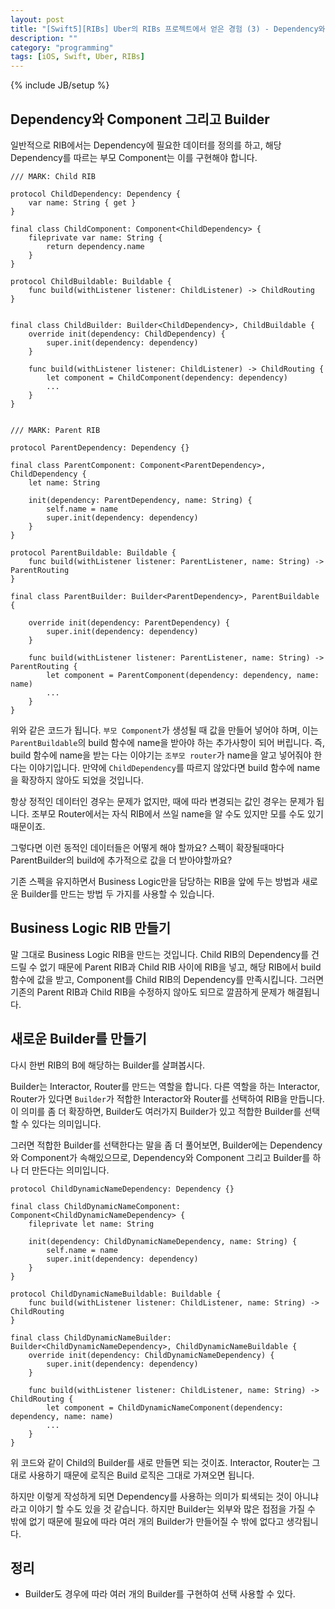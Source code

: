 ```yaml
---
layout: post
title: "[Swift5][RIBs] Uber의 RIBs 프로젝트에서 얻은 경험 (3) - Dependency와 Component 그리고 Builder"
description: ""
category: "programming"
tags: [iOS, Swift, Uber, RIBs]
---
```

{% include JB/setup %}

## Dependency와 Component 그리고 Builder

일반적으로 RIB에서는 Dependency에 필요한 데이터를 정의를 하고, 해당 Dependency를 따르는 부모 Component는 이를 구현해야 합니다.

```
/// MARK: Child RIB

protocol ChildDependency: Dependency {
	var name: String { get }
}

final class ChildComponent: Component<ChildDependency> {
	fileprivate var name: String {
		return dependency.name
	}
}

protocol ChildBuildable: Buildable {
    func build(withListener listener: ChildListener) -> ChildRouting
}


final class ChildBuilder: Builder<ChildDependency>, ChildBuildable {
	override init(dependency: ChildDependency) {
        super.init(dependency: dependency)
    }

    func build(withListener listener: ChildListener) -> ChildRouting {
    	let component = ChildComponent(dependency: dependency)
    	...
    }
}


/// MARK: Parent RIB

protocol ParentDependency: Dependency {}

final class ParentComponent: Component<ParentDependency>, ChildDependency {
	let name: String

	init(dependency: ParentDependency, name: String) {
		self.name = name
		super.init(dependency: dependency)
	}
}

protocol ParentBuildable: Buildable {
    func build(withListener listener: ParentListener, name: String) -> ParentRouting
}

final class ParentBuilder: Builder<ParentDependency>, ParentBuildable {

    override init(dependency: ParentDependency) {
        super.init(dependency: dependency)
    }

    func build(withListener listener: ParentListener, name: String) -> ParentRouting {
    	let component = ParentComponent(dependency: dependency, name: name)
    	...
    }
}
```

위와 같은 코드가 됩니다. `부모 Component`가 생성될 때 값을 만들어 넣어야 하며, 이는 `ParentBuildable`의 build 함수에 name을 받아야 하는 추가사항이 되어 버립니다. 즉, build 함수에 name을 받는 다는 이야기는 `조부모 router`가 name을 알고 넣어줘야 한다는 이야기입니다. 만약에 `ChildDependency`를 따르지 않았다면 build 함수에 name을 확장하지 않아도 되었을 것입니다. 

항상 정적인 데이터인 경우는 문제가 없지만, 때에 따라 변경되는 값인 경우는 문제가 됩니다. 조부모 Router에서는 자식 RIB에서 쓰일 name을 알 수도 있지만 모를 수도 있기 때문이죠.

그렇다면 이런 동적인 데이터들은 어떻게 해야 할까요? 스펙이 확장될때마다 ParentBuilder의 build에 추가적으로 값을 더 받아야할까요?

기존 스펙을 유지하면서 Business Logic만을 담당하는 RIB을 앞에 두는 방법과 새로운 Builder를 만드는 방법 두 가지를 사용할 수 있습니다.

## Business Logic RIB 만들기

말 그대로 Business Logic RIB을 만드는 것입니다. Child RIB의 Dependency를 건드릴 수 없기 때문에 Parent RIB과 Child RIB 사이에 RIB을 넣고, 해당 RIB에서 build 함수에 값을 받고, Component를 Child RIB의 Dependency를 만족시킵니다. 그러면 기존의 Parent RIB과 Child RIB을 수정하지 않아도 되므로 깔끔하게 문제가 해결됩니다.

## 새로운 Builder를 만들기

다시 한번 RIB의 B에 해당하는 Builder를 살펴봅시다.

Builder는 Interactor, Router를 만드는 역할을 합니다. 다른 역할을 하는 Interactor, Router가 있다면 `Builder`가 적합한 Interactor와 Router를 선택하여 RIB을 만듭니다. 이 의미를 좀 더 확장하면, Builder도 여러가지 Builder가 있고 적합한 Builder를 선택할 수 있다는 의미입니다.

그러면 적합한 Builder를 선택한다는 말을 좀 더 풀어보면, Builder에는 Dependency와 Component가 속해있으므로, Dependency와 Component 그리고 Builder를 하나 더 만든다는 의미입니다.

```
protocol ChildDynamicNameDependency: Dependency {}

final class ChildDynamicNameComponent: Component<ChildDynamicNameDependency> {
	fileprivate let name: String

	init(dependency: ChildDynamicNameDependency, name: String) {
		self.name = name
		super.init(dependency: dependency)
	}
}

protocol ChildDynamicNameBuildable: Buildable {
    func build(withListener listener: ChildListener, name: String) -> ChildRouting
}

final class ChildDynamicNameBuilder: Builder<ChildDynamicNameDependency>, ChildDynamicNameBuildable {
	override init(dependency: ChildDynamicNameDependency) {
        super.init(dependency: dependency)
    }

    func build(withListener listener: ChildListener, name: String) -> ChildRouting {
    	let component = ChildDynamicNameComponent(dependency: dependency, name: name)
    	...
    }
}
```

위 코드와 같이 Child의 Builder를 새로 만들면 되는 것이죠. Interactor, Router는 그대로 사용하기 때문에 로직은 Build 로직은 그대로 가져오면 됩니다.

하지만 이렇게 작성하게 되면 Dependency를 사용하는 의미가 퇴색되는 것이 아니냐라고 이야기 할 수도 있을 것 같습니다. 하지만 Builder는 외부와 많은 접점을 가질 수 밖에 없기 때문에 필요에 따라 여러 개의 Builder가 만들어질 수 밖에 없다고 생각됩니다.


## 정리

* Builder도 경우에 따라 여러 개의 Builder를 구현하여 선택 사용할 수 있다.
